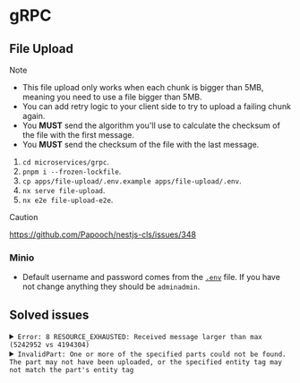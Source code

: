 # gRPC

## File Upload

> [!NOTE]
>
> - This file upload only works when each chunk is bigger than 5MB, meaning you need to use a file bigger than 5MB.
> - You can add retry logic to your client side to try to upload a failing chunk again.
> - You **MUST** send the algorithm you'll use to calculate the checksum of the file with the first message.
> - You **MUST** send the checksum of the file with the last message.

1. `cd microservices/grpc`.
2. `pnpm i --frozen-lockfile`.
3. `cp apps/file-upload/.env.example apps/file-upload/.env`.
4. `nx serve file-upload`.
5. `nx e2e file-upload-e2e`.

> [!CAUTION]
>
> https://github.com/Papooch/nestjs-cls/issues/348

### Minio

- Default username and password comes from the [`.env`](./apps/file-upload/.env) file. If you have not change anything they should be `adminadmin`.

## Solved issues

<details>
<summary><code>Error: 8 RESOURCE_EXHAUSTED: Received message larger than max (5242952 vs 4194304)</code></summary>

```bash
Error: 8 RESOURCE_EXHAUSTED: Received message larger than max (5242952 vs 4194304)
    at callErrorFromStatus (/home/kasir/projects/nestjs-materials/microservices/grpc/node_modules/.pnpm/@grpc+grpc-js@1.12.5/node_modules/@grpc/grpc-js/src/call.ts:82:17)
    at Object.onReceiveStatus (/home/kasir/projects/nestjs-materials/microservices/grpc/node_modules/.pnpm/@grpc+grpc-js@1.12.5/node_modules/@grpc/grpc-js/src/client.ts:706:51)
    at Object.onReceiveStatus (/home/kasir/projects/nestjs-materials/microservices/grpc/node_modules/.pnpm/@grpc+grpc-js@1.12.5/node_modules/@grpc/grpc-js/src/client-interceptors.ts:419:48)
    at /home/kasir/projects/nestjs-materials/microservices/grpc/node_modules/.pnpm/@grpc+grpc-js@1.12.5/node_modules/@grpc/grpc-js/src/resolving-call.ts:163:24
    at processTicksAndRejections (node:internal/process/task_queues:85:11)
for call at
    at ServiceClientImpl.makeBidiStreamRequest (/home/kasir/projects/nestjs-materials/microservices/grpc/node_modules/.pnpm/@grpc+grpc-js@1.12.5/node_modules/@grpc/grpc-js/src/client.ts:690:42)
    at ServiceClientImpl.<anonymous> (/home/kasir/projects/nestjs-materials/microservices/grpc/node_modules/.pnpm/@grpc+grpc-js@1.12.5/node_modules/@grpc/grpc-js/src/make-client.ts:189:15)
    at /home/kasir/projects/nestjs-materials/microservices/grpc/apps/file-upload-e2e/src/file-upload/file-upload.spec.ts:122:32
    at Generator.next (<anonymous>)
    at /home/kasir/projects/nestjs-materials/microservices/grpc/node_modules/.pnpm/tslib@2.8.1/node_modules/tslib/tslib.js:170:75
    at new Promise (<anonymous>)
    at Object.__awaiter (/home/kasir/projects/nestjs-materials/microservices/grpc/node_modules/.pnpm/tslib@2.8.1/node_modules/tslib/tslib.js:166:16)
    at Object.<anonymous> (/home/kasir/projects/nestjs-materials/microservices/grpc/apps/file-upload-e2e/src/file-upload/file-upload.spec.ts:119:48)
    at Promise.then.completed (/home/kasir/projects/nestjs-materials/microservices/grpc/node_modules/.pnpm/jest-circus@29.7.0_babel-plugin-macros@3.1.0/node_modules/jest-circus/build/utils.js:298:28)
    at new Promise (<anonymous>)
    at callAsyncCircusFn (/home/kasir/projects/nestjs-materials/microservices/grpc/node_modules/.pnpm/jest-circus@29.7.0_babel-plugin-macros@3.1.0/node_modules/jest-circus/build/utils.js:231:10)
    at _callCircusTest (/home/kasir/projects/nestjs-materials/microservices/grpc/node_modules/.pnpm/jest-circus@29.7.0_babel-plugin-macros@3.1.0/node_modules/jest-circus/build/run.js:316:40)
    at async _runTest (/home/kasir/projects/nestjs-materials/microservices/grpc/node_modules/.pnpm/jest-circus@29.7.0_babel-plugin-macros@3.1.0/node_modules/jest-circus/build/run.js:252:3)
    at async _runTestsForDescribeBlock (/home/kasir/projects/nestjs-materials/microservices/grpc/node_modules/.pnpm/jest-circus@29.7.0_babel-plugin-macros@3.1.0/node_modules/jest-circus/build/run.js:126:9)
    at async _runTestsForDescribeBlock (/home/kasir/projects/nestjs-materials/microservices/grpc/node_modules/.pnpm/jest-circus@29.7.0_babel-plugin-macros@3.1.0/node_modules/jest-circus/build/run.js:121:9)
    at async run (/home/kasir/projects/nestjs-materials/microservices/grpc/node_modules/.pnpm/jest-circus@29.7.0_babel-plugin-macros@3.1.0/node_modules/jest-circus/build/run.js:71:3)
    at async runAndTransformResultsToJestFormat (/home/kasir/projects/nestjs-materials/microservices/grpc/node_modules/.pnpm/jest-circus@29.7.0_babel-plugin-macros@3.1.0/node_modules/jest-circus/build/legacy-code-todo-rewrite/jestAdapterInit.js:122:21)
    at async jestAdapter (/home/kasir/projects/nestjs-materials/microservices/grpc/node_modules/.pnpm/jest-circus@29.7.0_babel-plugin-macros@3.1.0/node_modules/jest-circus/build/legacy-code-todo-rewrite/jestAdapter.js:79:19)
    at async runTestInternal (/home/kasir/projects/nestjs-materials/microservices/grpc/node_modules/.pnpm/jest-runner@29.7.0/node_modules/jest-runner/build/runTest.js:367:16)
    at async runTest (/home/kasir/projects/nestjs-materials/microservices/grpc/node_modules/.pnpm/jest-runner@29.7.0/node_modules/jest-runner/build/runTest.js:444:34) {
  code: 8,
  details: 'Received message larger than max (5242952 vs 4194304)',
  metadata: Metadata {
    internalRepr: Map(2) { 'content-type' => [Array], 'date' => [Array] },
    options: {}
  }
}
```

Solution: [https://stackoverflow.com/a/79426630/8784518](https://stackoverflow.com/a/79426630/8784518).

</details>

<details>
<summary><code>InvalidPart: One or more of the specified parts could not be found.  The part may not have been uploaded, or the specified entity tag may not match the part's entity tag</code></summary>

I event opened this issue for the [`@aws-sdk/client-s3`](https://github.com/aws/aws-sdk-js-v3/issues/6900) :sweat_smile:.

So this issue was cause because I was not adding the returned checksum from the `UploadPartCommand` to the `this.parts` array [here](https://github.com/kasir-barati/nestjs-materials/blob/8a17566e02988c349627addee4c71035acf64a12/microservices/grpc/apps/file-upload/src/app/services/file.service.ts#L62-L70). And when I added it it was working again.

</details>
